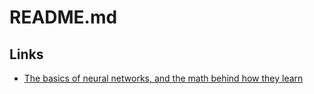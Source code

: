 # README.md

## Links

- [The basics of neural networks, and the math behind how they learn](https://www.3blue1brown.com/topics/neural-networks)
